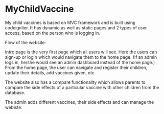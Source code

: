 # MyChildVaccine

My child vaccines is based on MVC framework and is built using codeigniter. It has dynamic as well as static pages and 2 types of user access, based on the person who is logging in.

Flow of the website:

Intro page is the very first page which all users will see. Here the users can sign-up or login which would navigate them to the home page. (If an admin logs in, he/she would see an admin dashboard instead of the home page.)
From the home page, the user can navigate and register their children, update their details, add vaccines given, etc.

The website also has a compare functionality which allows parents to compare the side effects of a particular vaccine with other children from the database.

The admin adds different vaccines, their side effects and can manage the webiste.
